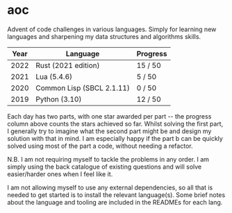# aoc

Advent of code challenges in various languages. Simply for learning new languages and sharpening my data structures and algorithms skills.

| Year | Language                  | Progress |
| ---- | ------------------------- | -------- |
| 2022 | Rust (2021 edition)       | 15 / 50  |
| 2021 | Lua (5.4.6)               | 5 / 50   |
| 2020 | Common Lisp (SBCL 2.1.11) | 0 / 50   |
| 2019 | Python (3.10)             | 12 / 50  |

Each day has two parts, with one star awarded per part -- the progress column above counts the stars achieved so far. Whilst solving the first part, I generally try to imagine what the second part might be and design my solution with that in mind. I am especially happy if the part b can be quickly solved using most of the part a code, without needing a refactor.

N.B. I am not requiring myself to tackle the problems in any order. I am simply using the back catalogue of existing questions and will solve easier/harder ones when I feel like it.

I am not allowing myself to use any external dependencies, so all that is needed to get started is to install the relevant language(s). Some brief notes about the language and tooling are included in the READMEs for each lang.
